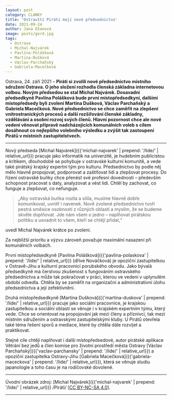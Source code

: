 ```yaml
---
layout: post
category: CLANKY
title: 'Ostravští Piráti mají nové předsednictvo'
date: 2021-09-24
author: Jana Ožanová
image: posts/gord.jpg
tags:
  - Ostrava
  - Michal-Najvárek
  - Pavlína-Polášková
  - Martina-Dušková
  - Václav-Parchaňský
  - Gabriela-Macečková
---
```


Ostrava, 24. září 2021 – **Piráti si zvolili nové předsednictvo místního sdružení Ostrava. O jeho složení rozhodla členská základna internetovou volbou. Novým předsedou se stal Michal Najvárek. Dosavadní předsedkyně Pavlína Polášková bude první místopředsedkyní, dalšími místopředsedy byli zvoleni Martina Dušková, Václav Parchaňský a Gabriela Macečková. Nové předsednictvo se chce zaměřit na zlepšení vnitrostranických procesů a další rozšiřování členské základny, vzdělávání a osobní rozvoj svých členů. Hlavní pozornost chce ale nové vedení věnovat přípravě nadcházejících komunálních voleb s cílem dosáhnout co nejlepšího volebního výsledku a zvýšit tak zastoupení Pirátů v místních zastupitelstvech.**

<hr />

Nový předseda [Michal Najvárek]({{'michal-najvarek' | prepend: '/lide/' | relative_url}}) pracuje jako informatik na univerzitě, je hudebním publicistou a kritikem, dlouhodobě se pohybuje v ostravské kulturní komunitě, a vede také pirátský krajský expertní tým pro kulturu. Předsednictvo by podle něj mělo hlavně propojovat, podporovat a zaštiťovat lidi a zlepšovat procesy. Do řízení ostravské buňky chce přenést své profesní dovednosti – především schopnost pracovat s daty, analyzovat a vést lidi. Chtěl by zachovat, co funguje a zlepšovat, co nefunguje. 

> „Aby ostravská buňka rostla a sílila, musíme hlavně dobře komunikovat, uvnitř i navenek. Nově zvolené předsednictvo tvoří pestrá směsice osobností z různých oblastí a myslím, že se budeme skvěle doplňovat. Jde nám všem o jedno – naplňovat pirátskou politiku a usnadnit to všem, kteří se chtějí přidat,“ 

uvedl Michal Najvárek krátce po zvolení. 

Za nejbližší prioritu a výzvu zároveň považuje maximální nasazení při komunálních volbách.

První místopředsedkyně [Pavlína Polášková]({{'pavlina-polaskova' | prepend: '/lide/' | relative_url}}) (dříve Nováčková) je opoziční zastupitelkou v Ostravě-Jihu a kulturní pracovnicí porubského obvodu. Jako bývalá předsedkyně má čerstvou zkušenost s fungováním ostravského předsednictva a může tak pokračovat v práci, kterou ve vedení v uplynulém období odvedla. Chtěla by se zaměřit na organizační a administrativní úlohu předsednictva a její zefektivnění.

Druhá místopředsedkyně [Martina Dušková]({{'martina-duskova' | prepend: '/lide/' | relative_url}}) pracuje jako sociální pracovnice, je krajskou zastupitelkou a sociální oblasti se věnuje i v krajském expertním týmu, který vede. Chce se orientovat na propojování jak mezi členy a příznivci, tak mezi místním sdružením a ostravskými zastupitelskými kluby. U Pirátů otevřela také téma řešení sporů a mediace, které by chtěla dále rozvíjet a praktikovat.

Stejné cíle chtějí naplňovat i další místopředsedové, autor pirátské aplikace Větrání bez jedů a člen komise pro životní prostředí města Ostravy [Václav Parchaňský]({{'vaclav-parchansky' | prepend: '/lide/' | relative_url}}) a opoziční zastupitelka Ostravy-Jihu [Gabriela Macečková]({{'gabriela-maceckova' | prepend: '/lide/' | relative_url}}), která se věnuje studiu japanologie a toho času je na rodičovské dovolené. 

---

Úvodní obrázek zdroj: [Michal Najvárek]({{'michal-najvarek' | prepend: '/lide/' | relative_url}}) /Piráti/ \[[CC BY-NC-SA 4.0](https://creativecommons.org/licenses/by-nc-sa/4.0/deed.cs)\].

- - -

